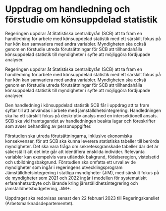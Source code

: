 # Uppdrag om handledning och förstudie om könsuppdelad statistik

Regeringen uppdrar åt Statistiska centralbyrån (SCB) att ta fram en handledning för arbete med könsuppdelad statistik med ett särskilt fokus på hur kön kan samvariera med andra variabler. Myndigheten ska också genom en förstudie utreda förutsättningar för SCB att tillhandahålla könsuppdelad statistik till myndigheter i syfte att möjliggöra fördjupade analyser.

Regeringen uppdrar åt Statistiska centralbyrån (SCB) att ta fram en handledning för arbete med könsuppdelad statistik med ett särskilt fokus på hur kön kan samvariera med andra variabler. Myndigheten ska också genom en förstudie utreda förutsättningar för SCB att tillhandahålla könsuppdelad statistik till myndigheter i syfte att möjliggöra fördjupade analyser.

Den handledning i könsuppdelad statistik SCB får i uppdrag att ta fram syftar till att användas i arbete med jämställdhetsintegrering. Handledningen ska ha ett särskilt fokus på deskriptiv analys med en intersektionell ansats. SCB ska vid framtagandet av handledningen beakta lagar och föreskrifter som avser behandling av personuppgifter.

Förstudien ska utreda förutsättningarna, inklusive ekonomiska konsekvenser, för att SCB ska kunna leverera statistiska tabeller till berörda myndigheter. Det ska vara fråga om sekretessgranskade tabeller där det är säkerställt att det inte går att identifiera enskilda individer. Relevanta variabler kan exempelvis vara utländsk bakgrund, födelseregion, vistelsetid och utbildningsbakgrund. Förstudien ska omfatta ett urval av de myndigheter som ingår i regeringens utvecklingsprogram Jämställdhetsintegrering i statliga myndigheter (JiM), med särskilt fokus på de myndigheter som 2021 och 2022 ingår i modellen för systematiskt erfarenhetsutbyte och lärande kring jämställdhetsintegrering och jämställdhetsbudgetering, JiM+.

Uppdraget ska redovisas senast den 22 februari 2023 till Regeringskansliet (Arbetsmarknadsdepartementet).
